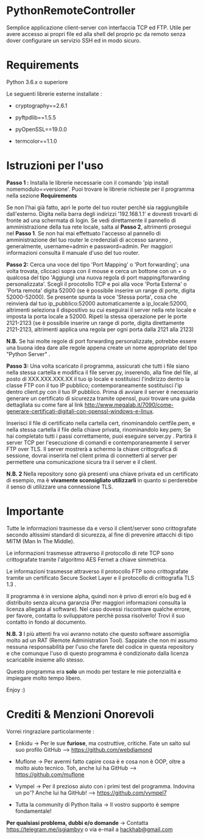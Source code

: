 # PythonRemoteController
Semplice applicazione client-server con interfaccia TCP ed FTP. Utile per avere accesso ai propri file ed alla shell del proprio pc da remoto senza dover configurare un servizio SSH ed in modo sicuro.

# Requirements 
Python 3.6.x o superiore

Le seguenti librerie esterne installate : 

- cryptography==2.6.1

- pyftpdlib==1.5.5

- pyOpenSSL==19.0.0

- termcolor==1.1.0



# Istruzioni per l'uso

**Passo 1 :** Installa le librerie necessarie con il comando 'pip install nomemodulo==versione'. Puoi trovare le librerie richieste per il programma nella sezione **Requirements**
  
Se non l'hai già fatto, apri le porte del tuo router perchè sia raggiungibile dall'esterno. Digita nella barra degli indirizzi '192.168.1.1' e dovresti trovarti di fronte ad una schermata di login. Se vedi direttamente il pannello di amministrazione della tua rete locale, salta al **Passo 2**, altrimenti prosegui nel **Passo 1**. Se non hai mai effettuato l'accesso al pannello di amministrazione del tuo router le credenziali di accesso saranno , generalmente, username=admin e password=admin.
Per maggiori informazioni consulta il manuale d'uso del tuo router.

**Passo 2:** Cerca una voce del tipo 'Port Mapping' o 'Port forwarding'; una volta trovata, cliccaci sopra con il mouse e cerca un bottone con un + o qualcosa del tipo 'Aggiungi una nuova regola di port mapping/forwarding personalizzata'. Scegli il procotollo TCP e poi alla voce 'Porta Esterna' o 'Porta remota' digita 52000 (se è possibile inserire un range di porte, digita 52000-52000). Se presente spunta la voce 'Stessa porta', cosa che reinvierà dal tuo ip_pubblico:52000 automaticamente a ip_locale:52000, altrimenti seleziona il dispositivo su cui eseguirai il server nella rete locale e imposta la porta locale a 52000. Ripeti la stessa operazione per le porte 2121-2123 (se è possibile inserire un range di porte, digita direttamente 2121-2123, altrimenti applica una regola per ogni porta dalla 2121 alla 2123)

**N.B.** Se hai molte regole di port forwarding personalizzate, potrebbe essere una buona idea dare alle regole appena create un nome appropriato del tipo "Python Server" .

**Passo 3:** Una volta scaricato il programma, assicurati che tutti i file siano nella stessa cartella e modifica il file server.py, inserendo, alla fine del file, al posto di XXX.XXX.XXX.XX il tuo ip locale e sostituisci l'indirizzo dentro la classe FTP con il tuo IP pubblico; contemporaneamente sostituisci l'ip dentro client.py con il tuo IP pubblico.
Prima di avviare il server è necessario generare un certificato di sicurezza tramite openssl, puoi trovare una guida dettagliata su come fare al link http://www.megalab.it/7090/come-generare-certificati-digitali-con-openssl-windows-e-linux.

Inserisci il file di certificato nella cartella cert, rinominandolo certfile.pem, e nella stessa cartella il file della chiave privata, rinominandolo key.pem; Se hai completato tutti i passi correttamente, puoi eseguire server.py .
Partirà il server TCP per l'esecuzione di comandi e contemporaneamente il server FTP over TLS. Il server mostrerà a schermo la chiave crittografica di sessione, dovrai inserirla nel client prima di connetterti al server per permettere una comunicazione sicura tra il server e il client.

**N.B. 2** Nella repository sono già presenti una chiave privata ed un certificato di esempio, ma è **vivamente sconsigliato utilizzarli** in quanto si perderebbe il senso di utilizzare una connessione TLS.


# Importante

Tutte le informazioni trasmesse da e verso il client/server sono crittografate secondo altissimi standard di sicurezza, al fine di prevenire attacchi di tipo MITM (Man In The Middle).

Le informazioni trasmesse attraverso il protocollo di rete TCP sono crittografate tramite l'algoritmo AES Fernet a chiave simmetrica.

Le informazioni trasmesse attraverso il protocollo FTP sono crittografate tramite un certificato Secure Socket Layer e il protocollo di crittografia TLS 1.3 .

Il programma è in versione alpha, quindi non è privo di errori e/o bug ed è distribuito senza alcuna garanzia (Per maggiori informazioni consulta la licenza allegata al software). Nel caso dovessi riscontrare qualche errore, per favore, contatta lo sviluppatore perchè possa risolverlo! Trovi il suo contatto in fondo al documento.

**N.B. 3** I più attenti fra voi avranno notato che questo software assomiglia molto ad un RAT (Remote Administration Tool).
Sappiate che non mi assumo nessuna responsabilità per l'uso che farete del codice in questa repository e che comunque l'uso di questo programma è condizionato dalla licenza scaricabile insieme allo stesso.

Questo programma era **solo** un modo per testare le mie potenzialità e impiegare molto tempo libero.

Enjoy :)

# Crediti & Menzioni Onorevoli

Vorrei ringraziare particolarmente :

- Enkidu -> Per le sue **furiose**, ma costruttive, critiche. Fate un salto sul suo profilo GitHub --> https://github.com/webdiamond

- Muflone -> Per avermi fatto capire cosa è e cosa non è OOP, oltre a molto aiuto tecnico. Toh, anche lui ha GitHub --> https://github.com/muflone

- Vympel -> Per il prezioso aiuto con i primi test del programma. Indovina un po'? Anche lui ha GitHub! --> https://github.com/vympel7

- Tutta la community di Python Italia -> Il vostro supporto è sempre fondamentale!

**Per qualsiasi problema, dubbi e/o domande** -> Contatta https://telegram.me/isgiambyy o via e-mail a hackhab@gmail.com


